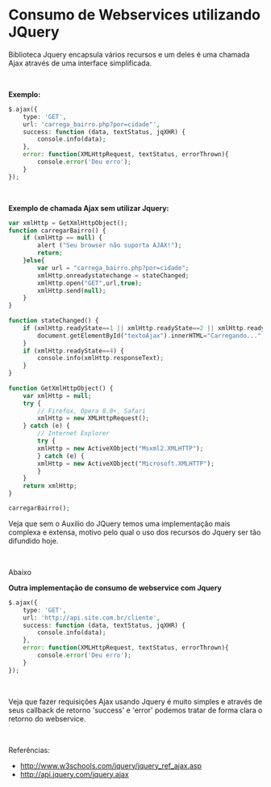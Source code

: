# Consumo de Webservices utilizando JQuery

Biblioteca Jquery encapsula vários recursos e um deles é uma chamada Ajax através 
de uma interface simplificada. 

<br />

**Exemplo:**
```php
$.ajax({
    type: 'GET',
    url: 'carrega_bairro.php?por=cidade"',     
    success: function (data, textStatus, jqXHR) {                            
        console.info(data);
    },
    error: function(XMLHttpRequest, textStatus, errorThrown){
        console.error('Deu erro');
    }
});
```

<br />

**Exemplo de chamada Ajax sem utilizar Jquery:**
```php
var xmlHttp = GetXmlHttpObject();
function carregarBairro() {
    if (xmlHttp == null) {
        alert ("Seu browser não suporta AJAX!");
        return;
    }else{
        var url = "carrega_bairro.php?por=cidade";
        xmlHttp.onreadystatechange = stateChanged;
        xmlHttp.open("GET",url,true);
        xmlHttp.send(null);
    }
}
 
function stateChanged() {
    if (xmlHttp.readyState==1 || xmlHttp.readyState==2 || xmlHttp.readyState==3) {
        document.getElementById("textoAjax").innerHTML="Carregando...";
    }
    if (xmlHttp.readyState==4) {
        console.info(xmlHttp.responseText);
    }
}
 
function GetXmlHttpObject() {
    var xmlHttp = null;
    try {
        // Firefox, Opera 8.0+, Safari
        xmlHttp = new XMLHttpRequest();
    } catch (e) {
        // Internet Explorer
        try {
        xmlHttp = new ActiveXObject("Msxml2.XMLHTTP");
        } catch (e) {
        xmlHttp = new ActiveXObject("Microsoft.XMLHTTP");
        }
    }
    return xmlHttp;
}

carregarBairro();

```

Veja que sem o Auxilio do JQuery temos uma implementação mais complexa e extensa, 
motivo pelo qual o uso dos recursos do Jquery ser tão difundido hoje. 

<br />

Abaixo 

**Outra implementação de consumo de webservice com Jquery**

```php
$.ajax({
    type: 'GET',
    url: 'http://api.site.com.br/cliente', 
    success: function (data, textStatus, jqXHR) {                            
        console.info(data);
    },
    error: function(XMLHttpRequest, textStatus, errorThrown){
        console.error('Deu erro');
    }
});
```

<br />

Veja que fazer requisições Ajax usando Jquery é muito simples e através de seus callback
de retorno 'success' e 'error' podemos tratar de forma clara o retorno do webservice.


<br />

Referências: 

* http://www.w3schools.com/jquery/jquery_ref_ajax.asp
* http://api.jquery.com/jquery.ajax
